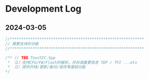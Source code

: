 # Development Log

## 2024-03-05
```C++
//***********************************************************
// 需要支持的功能
//***********************************************************

/** // TBD TouchIC.hpp
 * （1）支持CFG/FW/Flash的解析，并存储重要信息 TDP / TFI ...etx
 * （2）提供开档/更新/备份/保存等基础功能
*/
```